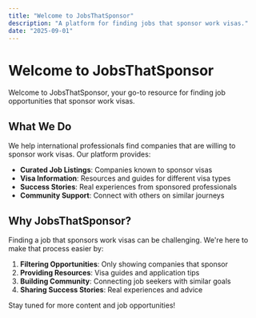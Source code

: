 ```yaml
---
title: "Welcome to JobsThatSponsor"
description: "A platform for finding jobs that sponsor work visas."
date: "2025-09-01"
---
```


# Welcome to JobsThatSponsor

Welcome to JobsThatSponsor, your go-to resource for finding job opportunities that sponsor work visas.

## What We Do

We help international professionals find companies that are willing to sponsor work visas. Our platform provides:

- **Curated Job Listings**: Companies known to sponsor visas
- **Visa Information**: Resources and guides for different visa types
- **Success Stories**: Real experiences from sponsored professionals
- **Community Support**: Connect with others on similar journeys

## Why JobsThatSponsor?

Finding a job that sponsors work visas can be challenging. We're here to make that process easier by:

1. **Filtering Opportunities**: Only showing companies that sponsor
2. **Providing Resources**: Visa guides and application tips
3. **Building Community**: Connecting job seekers with similar goals
4. **Sharing Success Stories**: Real experiences and advice

Stay tuned for more content and job opportunities! 